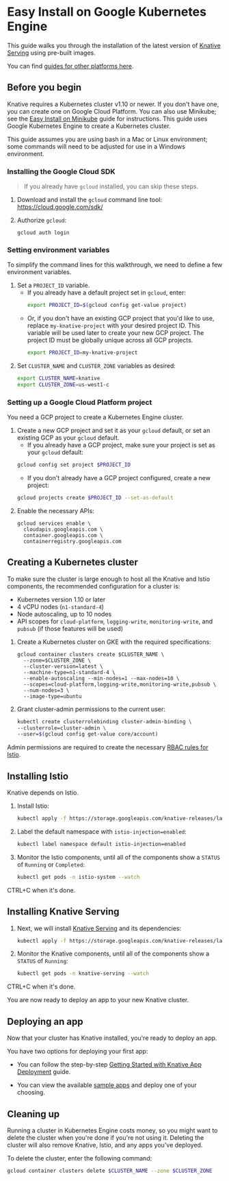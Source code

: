 # Easy Install on Google Kubernetes Engine

This guide walks you through the installation of the latest version of
[Knative Serving](https://github.com/knative/serving) using pre-built images.

You can find [guides for other platforms here](README.md).

## Before you begin

Knative requires a Kubernetes cluster v1.10 or newer. If you don't have one,
you can create one on Google Cloud Platform. You can also use Minikube; see the
[Easy Install on Minikube](Knative-with-Minikube.md) guide for
instructions. This guide uses Google Kubernetes Engine to create a Kubernetes
cluster.

This guide assumes you are using bash in a Mac or Linux environment; some
commands will need to be adjusted for use in a Windows environment.

### Installing the Google Cloud SDK

> If you already have `gcloud` installed, you can skip these steps. 

1. Download and install the `gcloud` command line tool:
   https://cloud.google.com/sdk/
   
1. Authorize `gcloud`:
    ```
    gcloud auth login
    ```

### Setting environment variables

To simplify the command lines for this walkthrough, we need to define a few
environment variables.

1. Set a `PROJECT_ID` variable.
   * If you already have a default project set in `gcloud`, enter:
      ```bash
      export PROJECT_ID=$(gcloud config get-value project)
      ```
   * Or, if you don't have an existing GCP project that you'd like to use, replace
    `my-knative-project` with your desired project ID. This variable will be
    used later to create your new GCP project. The project ID must be globally
    unique across all GCP projects.
      ```bash
      export PROJECT_ID=my-knative-project
      ```
1. Set `CLUSTER_NAME` and `CLUSTER_ZONE` variables as desired:
   ```bash
   export CLUSTER_NAME=knative
   export CLUSTER_ZONE=us-west1-c
   ```

### Setting up a Google Cloud Platform project

You need a GCP project to create a Kubernetes Engine cluster.

1. Create a new GCP project and set it as your `gcloud` default, or set an
   existing GCP as your `gcloud` default.
    * If you already have a GCP project, make sure your project is set as your
    `gcloud` default:
     ```bash
     gcloud config set project $PROJECT_ID
     ```
    * If you don't already have a GCP project configured, create a new project:
     ```bash
     gcloud projects create $PROJECT_ID --set-as-default
     ```
1. Enable the necessary APIs:
   ```
   gcloud services enable \
     cloudapis.googleapis.com \
     container.googleapis.com \
     containerregistry.googleapis.com
   ```

## Creating a Kubernetes cluster

To make sure the cluster is large enough to host all the Knative and
Istio components, the recommended configuration for a cluster is:

* Kubernetes version 1.10 or later
* 4 vCPU nodes (`n1-standard-4`)
* Node autoscaling, up to 10 nodes
* API scopes for `cloud-platform`, `logging-write`, `monitoring-write`, and
  `pubsub` (if those features will be used)

1. Create a Kubernetes cluster on GKE with the required specifications:
    ```
    gcloud container clusters create $CLUSTER_NAME \
      --zone=$CLUSTER_ZONE \
      --cluster-version=latest \
      --machine-type=n1-standard-4 \
      --enable-autoscaling --min-nodes=1 --max-nodes=10 \
      --scopes=cloud-platform,logging-write,monitoring-write,pubsub \
      --num-nodes=3 \
      --image-type=ubuntu
    ```  
1. Grant cluster-admin permissions to the current user: 
    ```bash
    kubectl create clusterrolebinding cluster-admin-binding \
    --clusterrole=cluster-admin \
    --user=$(gcloud config get-value core/account)
    ```

Admin permissions are required to create the necessary
[RBAC rules for Istio](https://istio.io/docs/concepts/security/rbac/).

## Installing Istio

Knative depends on Istio.

1. Install Istio:
    ```bash
    kubectl apply -f https://storage.googleapis.com/knative-releases/latest/istio.yaml
    ```
1. Label the default namespace with `istio-injection=enabled`:
    ```bash
    kubectl label namespace default istio-injection=enabled
    ```
1. Monitor the Istio components, until all of the components show a `STATUS` of
`Running` or `Completed`:
    ```bash
    kubectl get pods -n istio-system --watch
    ```

CTRL+C when it's done.

## Installing Knative Serving

1. Next, we will install [Knative Serving](https://github.com/knative/serving)
and its dependencies:
    ```bash
    kubectl apply -f https://storage.googleapis.com/knative-releases/latest/release.yaml
    ```
1. Monitor the Knative components, until all of the components show a `STATUS` of
`Running`:
    ```bash
    kubectl get pods -n knative-serving --watch
    ```

CTRL+C when it's done.

You are now ready to deploy an app to your new Knative cluster.

## Deploying an app

Now that your cluster has Knative installed, you're ready to deploy an app.

You have two options for deploying your first app:

* You can follow the step-by-step
  [Getting Started with Knative App Deployment](getting-started-knative-app.md)
  guide.

* You can view the available [sample apps](../serving/samples/README.md) and
  deploy one of your choosing.

## Cleaning up

Running a cluster in Kubernetes Engine costs money, so you might want to delete
the cluster when you're done if you're not using it. Deleting the cluster will
also remove Knative, Istio, and any apps you've deployed.

To delete the cluster, enter the following command:

```bash
gcloud container clusters delete $CLUSTER_NAME --zone $CLUSTER_ZONE
```